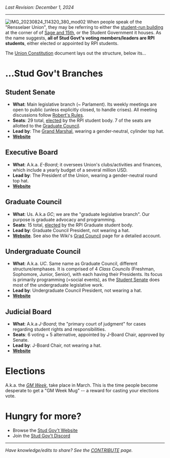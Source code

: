 _Last Revision: December 1, 2024_

---

![IMG_20230824_114320_380_mod02](../_assets/Union%20-%20building%20photo.jpeg)
When people speak of the "Rensselaer Union", they may be referring to either the [student-run building](The%20Union.md) at the corner of of [Sage and 15th](https://www.google.com/maps/place/Rensselaer+Union/@42.7299076,-73.679241,17z/data=!3m1!4b1!4m6!3m5!1s0x89de0f9ff3c17227:0xd5d808a8e2c02a72!8m2!3d42.7299076!4d-73.6766661!16s%2Fg%2F11r922zdp?entry=ttu&g_ep=EgoyMDI0MDkyNS4wIKXMDSoASAFQAw%3D%3D), or the Student Government it houses. As the name suggests, **all of Stud Govt's voting members/leaders are RPI students**, either elected or appointed by RPI students.

The [Union Constitution](https://rpi.app.box.com/v/rpisg/file/1689369858823) document lays out the structure, below its...

# ...Stud Gov't Branches

## Student Senate
- **What**: Main legislative branch (~ Parlament). Its weekly meetings are open to public (unless explicitly closed, to handle crises). All meeting discussions follow [Robert's Rules](https://en.wikipedia.org/wiki/Robert's_Rules_of_Order). 
- **Seats**: 29 total, [elected](Stud%20Gov't%20101.md#Elections) by the RPI student body. 7 of the seats are allotted to the [Graduate Council](Graduate%20Council/GC%20Overview.md). 
- **Lead by**: The [Grand Marshal](https://en.wikipedia.org/wiki/Grand_Marshal_(RPI)), wearing a gender-neutral, cylinder top hat.
- [**Website**](https://sites.google.com/view/rpistugov/student-senate)

## Executive Board
- **What**: A.k.a. _E-Board_; it oversees Union's clubs/activities and finances, which include a yearly budget of a several million USD.
- **Lead by**: The President of the Union, wearing a gender-neutral round top hat.
- [**Website**](https://sites.google.com/view/rpistugov/executive-board) 

## Graduate Council
- **What**: Us. A.k.a _GC_; we are the "graduate legislative branch". Our purpose is graduate advocacy and programming. 
- **Seats**: 15 total, [elected](Stud%20Gov't%20101.md#Elections) by the RPI Graduate student body.
- **Lead by**: Graduate Council President, not wearing a hat.
- [**Website**](https://sites.google.com/view/rpistugov/graduate-council). See also the Wiki's [Grad Council](Graduate%20Council/GC%20Overview.md) page for a detailed account.

## Undergraduate Council
- **What**: A.k.a. _UC_. Same name as Graduate Council, different structure/emphases. It is comprised of 4 _Class Councils_ (Freshman, Sophomore, Junior, Senior), with each having their Presidents. Its focus is primarily programming (=social events), as the [Student Senate](Stud%20Gov't%20101.md#Student%20Senate) does most of the undergraduate legislative work.
- **Lead by**: Undergraduate Council President, not wearing a hat.
- [**Website**](https://sites.google.com/view/rpistugov/undergraduate-council)

## Judicial Board
- **What**: A.k.a _J-Board_; the "primary court of judgment" for cases regarding student rights and responsibilities.
- **Seats**: 6 voting + 5 alternative, appointed by J-Board Chair, approved by Senate.
- **Lead by**: J-Board Chair, not wearing a hat.
- [**Website**](https://sites.google.com/view/rpistugov/judicial-board)

# Elections
A.k.a. the [_GM Week_](https://en.wikipedia.org/wiki/Grand_Marshal_(RPI)#GM_Week_celebrations), take place in March. This is the time people become desperate to get a "GM Week Mug" -- a reward for casting your elections vote. 

# Hungry for more?
- Browse the [Stud Gov't Website](https://sites.google.com/view/rpistugov/home)
- Join the [Stud Gov't Discord](https://discord.com/invite/zRPH2JMF6n)

---
_Have knowledge/edits to share? See the [CONTRIBUTE](../CONTRIBUTE.md) page._